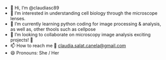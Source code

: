- 👋 Hi, I’m @claudiasc89
- 👀 I’m interested in understanding cell biology through the microscope lenses.
- 🌱 I’m currently learning python coding for image processing & analysis, as well as, other thools such as cellpose
- 💞️ I’m looking to collaborate on microscopy image analysis exciting projects! 🔬
- 📫 How to reach me 📧 claudia.salat.canela@gmail.com 
- 😄 Pronouns: She / Her


<!---
claudiasc89/claudiasc89 is a ✨ special ✨ repository because its `README.md` (this file) appears on your GitHub profile.
You can click the Preview link to take a look at your changes.
--->

